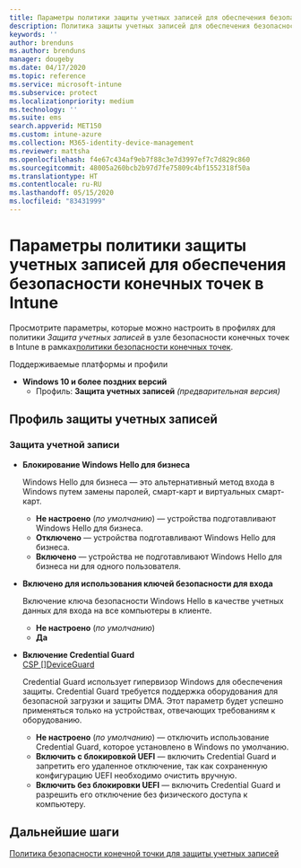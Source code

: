 ```yaml
---
title: Параметры политики защиты учетных записей для обеспечения безопасности конечных точек Intune | Документация Майкрософт
description: Политика защиты учетных записей для обеспечения безопасности конечных точек в Microsoft Intune
keywords: ''
author: brenduns
ms.author: brenduns
manager: dougeby
ms.date: 04/17/2020
ms.topic: reference
ms.service: microsoft-intune
ms.subservice: protect
ms.localizationpriority: medium
ms.technology: ''
ms.suite: ems
search.appverid: MET150
ms.custom: intune-azure
ms.collection: M365-identity-device-management
ms.reviewer: mattsha
ms.openlocfilehash: f4e67c434af9eb7f88c3e7d3997ef7c7d829c860
ms.sourcegitcommit: 48005a260bcb2b97d7fe75809c4bf1552318f50a
ms.translationtype: HT
ms.contentlocale: ru-RU
ms.lasthandoff: 05/15/2020
ms.locfileid: "83431999"
---
```

# <a name="account-protection-policy-settings-for-endpoint-security-in-intune"></a>Параметры политики защиты учетных записей для обеспечения безопасности конечных точек в Intune

Просмотрите параметры, которые можно настроить в профилях для политики *Защита учетных записей* в узле безопасности конечных точек в Intune в рамках[политики безопасности конечных точек](../protect/endpoint-security-policy.md).

Поддерживаемые платформы и профили

- **Windows 10 и более поздних версий**
  - Профиль: **Защита учетных записей** *(предварительная версия)*


## <a name="account-protection-profile"></a>Профиль защиты учетных записей

### <a name="account-protection"></a>Защита учетной записи

- **Блокирование Windows Hello для бизнеса**

  Windows Hello для бизнеса — это альтернативный метод входа в Windows путем замены паролей, смарт-карт и виртуальных смарт-карт.
  - **Не настроено** (*по умолчанию*) — устройства подготавливают Windows Hello для бизнеса.
  - **Отключено** — устройства подготавливают Windows Hello для бизнеса.
  - **Включено** — устройства не подготавливают Windows Hello для бизнеса ни для одного пользователя.
  
- **Включено для использования ключей безопасности для входа**

  Включение ключа безопасности Windows Hello в качестве учетных данных для входа на все компьютеры в клиенте.
  - **Не настроено** (*по умолчанию*)
  - **Да**

- **Включение Credential Guard**  
  [CSP []DeviceGuard](https://go.microsoft.com/fwlink/?linkid=872424)

  Credential Guard использует гипервизор Windows для обеспечения защиты. Credential Guard требуется поддержка оборудования для безопасной загрузки и защиты DMA. Этот параметр будет успешно применяться только на устройствах, отвечающих требованиям к оборудованию.
  - **Не настроено** (*по умолчанию*) — отключить использование Credential Guard, которое установлено в Windows по умолчанию.
  - **Включить с блокировкой UEFI** — включить Credential Guard и запретить его удаленное отключение, так как сохраненную конфигурацию UEFI необходимо очистить вручную.
  - **Включить без блокировки UEFI** — включить Credential Guard и разрешить его отключение без физического доступа к компьютеру.

## <a name="next-steps"></a>Дальнейшие шаги

[Политика безопасности конечной точки для защиты учетных записей](../protect/endpoint-security-account-protection-policy.md)
